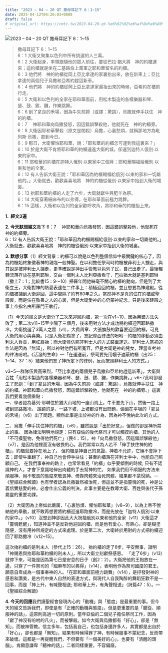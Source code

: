 ```yaml
---
title: "2023 – 04 – 20 QT 撒母耳記下 6：1~15"
date: 2025-04-12T04:20:03+0800
draft: false
# original_url: https://cmtc.tw/2023-04-20-qt-%e6%92%92%e6%af%8d%e8%80%b3%e8%a8%98%e4%b8%8b-6%ef%bc%9a115
---
```


![2023 – 04 – 20 QT 撒母耳記下 6：1\~15](/images/qt.jpg  "2023 – 04 – 20 QT 撒母耳記下 6：1\~15")

> 撒母耳記下 6：1\~15  
> 6：1 大衛又聚集以色列中所有挑選的人三萬。  
> 6：2 大衛起身，率領跟隨他的眾人前往，要從巴拉‧猶大將　神的約櫃運來；這約櫃就是坐在二基路伯上萬軍之耶和華留名的約櫃。  
> 6：3 他們將　神的約櫃從岡上亞比拿達的家裏抬出來，放在新車上；亞比拿達的兩個兒子烏撒和亞希約趕這新車。  
> 6：4 他們將　神的約櫃從岡上亞比拿達家裏抬出來的時候，亞希約在櫃前行走。  
> 6：5 大衛和以色列的全家在耶和華面前，用松木製造的各樣樂器和琴、瑟、鼓、鈸、鑼，作樂跳舞。  
> 6：6 到了拿艮的禾場，因為牛失前蹄（或譯：驚跳），烏撒就伸手扶住　神的約櫃。  
> 6：7 　神耶和華向烏撒發怒，因這錯誤擊殺他，他就死在　神的約櫃旁。  
> 6：8 大衛因耶和華擊殺（原文是闖殺）烏撒，心裏愁煩，就稱那地方為毗列斯‧烏撒，直到今日。  
> 6：9 那日，大衛懼怕耶和華，說：「耶和華的約櫃怎可運到我這裏來？」  
> 6：10 於是大衛不肯將耶和華的約櫃運進大衛的城，卻運到迦特人俄別‧以東的家中。  
> 6：11 耶和華的約櫃在迦特人俄別‧以東家中三個月；耶和華賜福給俄別‧以東和他的全家。  
> 6：12 有人告訴大衛王說：「耶和華因為約櫃賜福給俄別‧以東的家和一切屬他的。」大衛就去，歡歡喜喜地將　神的約櫃從俄別‧以東家中抬到大衛的城裏。  
> 6：13 抬耶和華約櫃的人走了六步，大衛就獻牛與肥羊為祭。  
> 6：14 大衛穿著細麻布的以弗得，在耶和華面前極力跳舞。  
> 6：15 這樣，大衛和以色列的全家歡呼吹角，將耶和華的約櫃抬上來。

**1.  經文3遍**

**2. 今天默想經文**撒下 6：7 　神耶和華向烏撒發怒，因這錯誤擊殺他，他就死在　神的約櫃旁。  
6：12 有人告訴大衛王說：「耶和華因為約櫃賜福給俄別‧以東的家和一切屬他的。」大衛就去，歡歡喜喜地將　神的約櫃從俄別‧以東家中抬到大衛的城裏。

**3. 默想分享**（1）經文背景：約櫃可以說是以色列整個信仰中最關鍵的核心了，因為約櫃始終象徵著神的親臨一般神聖。在以利擔任祭司時約櫃被非利士人擄走，與其說是被非利士人擄走，更準確說是神出手管教以色列子民，自己出走了。最後輾轉流落存放在基列耶琳，交由一個利未人比利亞撒看守，巴拉猶大就是基列耶琳（撒上7：1；比較書15：9～10）掃羅年間他絲毫不關心約櫃的動向，但是到了大衛立王，大衛對神的熱愛表達在二件事上：積極迎回約櫃，並且想要為神建殿。從約櫃被擄到大衛迎回，這中間隔了約有80年之久。當然神不是真的住在約櫃或聖殿裏，而是住在敬畏之人的心裏，但是大衛愛神的心仍蒙神紀念，只是後來建殿之事上帝指名由所羅門王執行。

（1）今天的經文是大衛分了二次來迎回約櫃，第一次在v1\~10，因為用錯方法失敗了；第二次v11\~15至少隔了三個月，後來用對方法才成功將約櫃迎回耶路撒冷。大衛挑選了3萬人之眾（v1），大費周章、大張旗鼓的歡喜要迎回約櫃，可見大衛的用心與喜樂。只是大衛犯糊塗了，忘記摩西律法的吩咐—約櫃的移動必須由利未人負責，用杠肩抬；而大衛竟仿照非利士人的方式裝車運送。非利士人當初的作法是因為「無知」，所以神對他們有所寬容，但是大衛是神的兒女，理當查考神的律法吩咐。《活潑的生命》—「在運送前，祭司要先用幔子遮蔽約櫃（出25：1\~14、37：5）結果他們忘了神所定下的律例，反而按照非利士人的方式。」

v3\~5一群隊伍興高采烈，「亞比拿達的兩個兒子烏撒和亞希約趕這新車」，大衛與百姓「用松木製造的各樣樂器和琴、瑟、鼓、鈸、鑼，作樂跳舞。」v6\~7此時卻發生了悲劇：「到了拿艮的禾場，因為牛失前蹄（或譯：驚跳），烏撒就伸手扶住　神的約櫃。神耶和華向烏撒發怒，因這錯誤擊殺他，他就死在　神的約櫃旁。」這裏我們要看幾個重點：  
一、學者認為基列·耶琳位於猶大山地的一座山崗上，牛車要先下山，然後一路上坡到耶路撒冷。 蹊蹺的是，一路下坡、上坡都沒有出問題，偏偏在平坦的「拿艮的禾場」（v6）出了問題。顯然此事是出於神的作為，因為神不悅納此次的方式。

二、烏撒「伸手扶住神的約櫃」（v6），雖然說是「出於好意」，但做的卻是神所禁止的事。 因為律法明明地規定：只有亞倫的後代祭司才可以觸摸約櫃，其他的人「不可摸聖物，免得他們死亡」（民4：15）。神「向烏撒發怒，因這錯誤擊殺他」（v7），是因為他裡面沒有敬畏的心。我們常常以為人若不「伸手扶住神的約櫃」，約櫃就要掉在地上了。 但約櫃是神自己的見證，神若不允許，它絕不會掉下去；即使牛車翻了，神自己也會伸手扶住；甚至約櫃落在非利士手中，也能自己照顧自己。 在我們事奉神的路上，也常常看見「約櫃」似乎要傾倒的時候; 只有不認識神的人，才會下意識地伸出肉體的手去幫神的忙。 如果我們用不順服的方法來順服神、用不敬畏的態度來敬畏神、倚靠肉體來治死肉體，結果都不蒙悅納。—《聖經綜合解讀》也有學者認為烏撒雖然被治死，但這並不是指靈魂的死，神是公義信實慈愛的神，必會作出公義的判決。此事主要是在教導大衛、百姓與後代子孫屬靈的重要功課。

（2）大衛因為上帝如此嚴厲，「心裏愁煩、懼怕耶和華」（v8\~9），以為上帝不悅納他的舉動，就不敢再想要將約櫃迎進耶路撒冷，而是先放在「迦特人俄別‧以東的家中。」（v10）沒想到神卻因此大大祝福俄別以東和他的全家（v11）大衛這才「靈魂甦醒」，知道神並不是反對他迎回約櫃，而是他有愛心、有熱心，卻是糊塗隨便，沒有用神所規定的方式來處理。於是第二次，大衛終於用對的方式把約櫃迎回了耶路撒冷（v12\~15）。

這次抬約櫃的是利未人（參代上15：26）。 抬約櫃的走了6步，平安無事，證明「神賜恩與抬耶和華約櫃的利未人」，所以大衛立刻獻祭感恩。 「走了6步」（v13）就停下來，可能是因為第七日是安息的日子（創2：2）。大衛把他的王袍放在一邊，只穿了一件祭司的「細麻布的以弗得」（v14），表明他作為祭司國度的君王，願意自卑成為一個事奉神的人。「在耶和華面前極力跳舞」（v14），是抒發對神的感恩和讚美，是古代中東人自然的表達方式，與現代人自我陶醉的舞蹈狂歡不是一回事，而是「神上升，有喊聲相送; 耶和華上升，有角聲相送」（詩篇47：5）。—《聖經綜合解讀》

**4. 今天的回應**我們讀聖經會發現內心的「動機」與「態度」是最重要的事。但今天的經文告訴我們，即使是有「正確的動機與態度」，但是更重要的是「聽從、順服神的話」，這原則高過一切的原則。當年亞倫的二個兒子擔任祭司工作，因為「獻了神沒有吩咐的凡火」，而被擊殺。如今大衛與烏撒都有「好心」，卻是「無知」，而被神管教。信主多年，包括我自己，也包括身邊許多人，其實都是出自於「好心」，卻也都是「無知」，結果有時候得罪了神，有時候服事不蒙紀念，反而帶來破壞。這都是一再提醒我們，不但要有「一個美好的心」，也要有「清醒的頭腦」，肯願意謙卑「聽神的話」，二者同樣重要，不容偏廢。